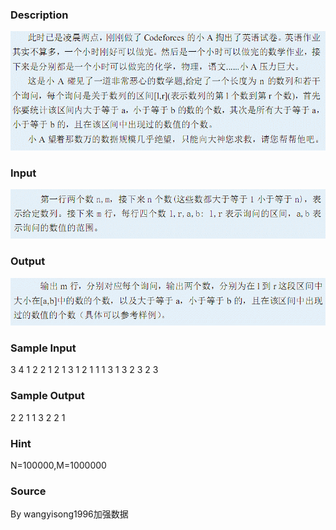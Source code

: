 
### Description
![](/JudgeOnline/upload/201306/1(2).jpg)

### Input
![](/JudgeOnline/upload/201306/2.jpg)
### Output
![](/JudgeOnline/upload/201306/3.jpg)
### Sample Input
3 4
1 2 2
1 2 1 3
1 2 1 1
1 3 1 3
2 3 2 3

### Sample Output
2 2
1 1
3 2
2 1
### Hint

N=100000,M=1000000
### Source
By wangyisong1996加强数据